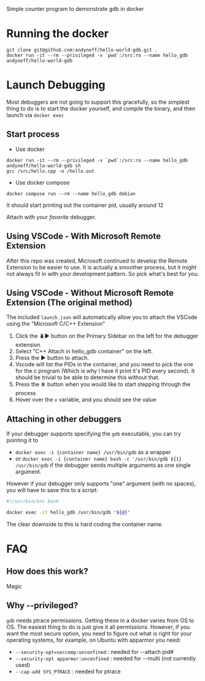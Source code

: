 Simple counter program to demonstrate gdb in docker

# Running the docker

```
git clone git@github.com:andyneff/hello-world-gdb.git .
docker run -it --rm --privileged -v `pwd`:/src:ro --name hello_gdb andyneff/hello-world-gdb
```

# Launch Debugging

Most debuggers are not going to support this gracefully, so the simplest thing to do is to
start the docker yourself, and compile the binary, and then launch via `docker exec`


## Start process

- Use docker

```
docker run -it --rm --privileged -v `pwd`:/src:ro --name hello_gdb andyneff/hello-world-gdb sh
gcc /src/hello.cpp -o /hello.out
```

- Use docker compose

```
docker compose run --rm --name hello_gdb debian
```

It should start printing out the container pid, usually around 12

Attach with your *favorite* debugger.

## Using VSCode - With Microsoft Remote Extension

After this repo was created, Microsoft continued to develop the Remote Extension to be easier to use. It is actually a smoother process, but it might not always fit in with your development pattern. So pick what's best for you.

## Using VSCode - Without Microsoft Remote Extension (The original method)

The included `launch.json` will automatically allow you to attach the VSCode using the "Microsoft C/C++ Extension"

1. Click the 🪲▶️ button on the Primary Sidebar on the left for the debugger extension.
2. Select "C++ Attach in hello_gdb container" on the left.
3. Press the ▶️ button to attach.
4. Vscode will list the PIDs in the container, and you need to pick the one for the c program (Which is why I have it print it's PID every second). It should be trivial to be able to determine this without that.
5. Press the ⏸️ button when you would like to start stepping through the process
6. Hover over the `x` variable, and you should see the value

## Attaching in other debuggers

If your debugger supports specifying the `gdb` executable, you can try pointing it to
- `docker exec -i {container name} /usr/bin/gdb` as a wrapper
- or `docker exec -i {container name} bash -c '/usr/bin/gdb ${1} /usr/bin/gdb` if the
  debugger sends multiple arguments as one single argument.

However if your debugger only supports "one" argument (with no spaces), you will have to save this to a script:

```bash
#!/usr/bin/env bash

docker exec -it hello_gdb /usr/bin/gdb "${@}"
```

The clear downside to this is hard coding the container name.

# FAQ

## How does this work?

Magic

## Why --privileged?

`gdb` needs ptrace permissions. Getting these in a docker varies from OS to OS.
The easiest thing to do is just give it all permissions. However, if you want the
most secure option, you need to figure out what is right for your operating systems,
for example, on Ubuntu with apparmor you need:

- `--security-opt=seccomp:unconfined` : needed for --attach pid#
- `--security-opt apparmor:unconfined` : needed for --multi (not currently used)
- `--cap-add SYS_PTRACE` : needed for ptrace
